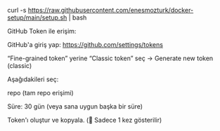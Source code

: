 curl -s https://raw.githubusercontent.com/enesmozturk/docker-setup/main/setup.sh | bash


GitHub Token ile erişim:

GitHub'a giriş yap: https://github.com/settings/tokens

“Fine-grained token” yerine “Classic token” seç → Generate new token (classic)

Aşağıdakileri seç:

repo (tam repo erişimi)

Süre: 30 gün (veya sana uygun başka bir süre)

Token'ı oluştur ve kopyala. (🔴 Sadece 1 kez gösterilir)

